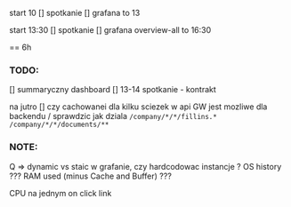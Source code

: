 
start 10
[] spotkanie
[] grafana 
to 13

start 13:30
[] spotkanie
[] grafana overview-all
to 16:30

== 6h

### TODO:
[] summaryczny dashboard
[] 13-14 spotkanie - kontrakt

na jutro
[] czy cachowanei dla kilku sciezek w api GW jest mozliwe dla backendu / sprawdzic jak dziala
`/company/*/*/fillins.*`
`/company/*/*/documents/**`


### NOTE:

Q => dynamic vs staic w grafanie, czy hardcodowac instancje ?
OS history ???
RAM used (minus Cache and Buffer) ???

CPU na jednym
on click link